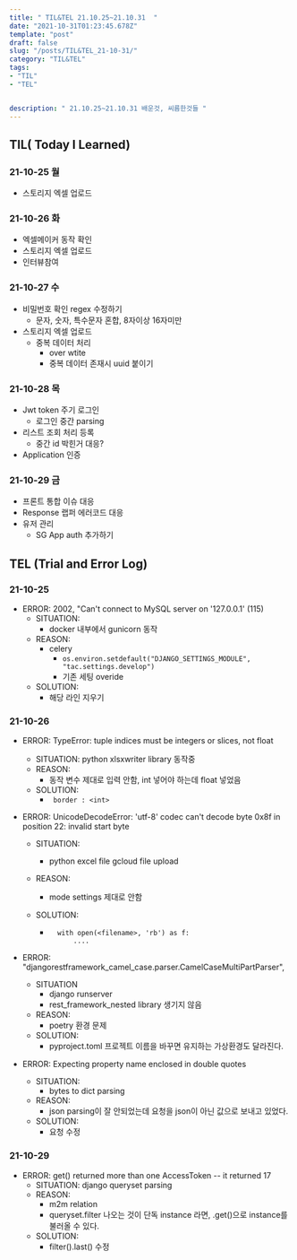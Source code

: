 ```yaml
---
title: " TIL&TEL 21.10.25~21.10.31  "
date: "2021-10-31T01:23:45.678Z"
template: "post"
draft: false
slug: "/posts/TIL&TEL_21-10-31/"
category: "TIL&TEL"
tags:
- "TIL"
- "TEL"


description: " 21.10.25~21.10.31 배운것, 씨름한것들 "
---
```


## TIL( Today I Learned)

### 21-10-25 월

- 스토리지 엑셀 업로드

### 21-10-26 화

- 엑셀메이커 동작 확인
- 스토리지 엑셀 업로드
- 인터뷰참여

### 21-10-27 수

- 비밀번호 확인 regex 수정하기
    - 문자, 숫자, 특수문자 혼합, 8자이상 16자미만
- 스토리지 엑셀 업로드
    - 중복 데이터 처리 
        - over wtite
        - 중복 데이터 존재시 uuid 붙이기

### 21-10-28 목

- Jwt token 주기 로그인
    - 로그인 중간 parsing
- 리스트 조회 처리 등록
    - 중간 id 박힌거 대응?
- Application 인증

### 21-10-29 금

- 프론트 통합 이슈 대응
- Response 랩퍼 에러코드 대응
- 유저 관리
    - SG App auth 추가하기

## TEL (Trial and Error Log)

### 21-10-25

- ERROR: 2002, "Can't connect to MySQL server on '127.0.0.1' (115) 
    - SITUATION: 
        - docker 내부에서 gunicorn 동작
    - REASON:
        - celery 
            - ```os.environ.setdefault("DJANGO_SETTINGS_MODULE", "tac.settings.develop")```
            - 기존 세팅 overide
    - SOLUTION:
        - 해당 라인 지우기 

### 21-10-26

- ERROR: TypeError: tuple indices must be integers or slices, not float

    - SITUATION: python xlsxwriter library 동작중
    - REASON:
        - 동작 변수 제대로 입력 안함, int 넣어야 하는데 float 넣었음
    - SOLUTION:
        - ``` border : <int>```

- ERROR: UnicodeDecodeError: 'utf-8' codec can't decode byte 0x8f in position 22: invalid start byte

    - SITUATION:

        - python excel file gcloud file upload

    - REASON:

        - mode settings 제대로 안함

    - SOLUTION:

        - ```
            with open(<filename>, 'rb') as f:
            	....
            ```

- ERROR:  "djangorestframework_camel_case.parser.CamelCaseMultiPartParser",

    - SITUATION
        - django runserver
        - rest_framework_nested library 생기지 않음
    - REASON:
        - poetry 환경 문제
    - SOLUTION:
        - pyproject.toml 프로젝트 이름을 바꾸면 유지하는 가상환경도 달라진다.

- ERROR: Expecting property name enclosed in double quotes

    - SITUATION:
        - bytes to dict parsing
    - REASON:
        - json parsing이 잘 안되었는데 요청을 json이 아닌 값으로 보내고 있었다.
    - SOLUTION:
        - 요청 수정

### 21-10-29

- ERROR: get() returned more than one AccessToken -- it returned 17
    - SITUATION: django queryset parsing
    - REASON:
        - m2m relation
        - queryset.filter 나오는 것이 단독 instance 라면, .get()으로 instance를 불러올 수 있다.
    - SOLUTION:
        - filter().last() 수정